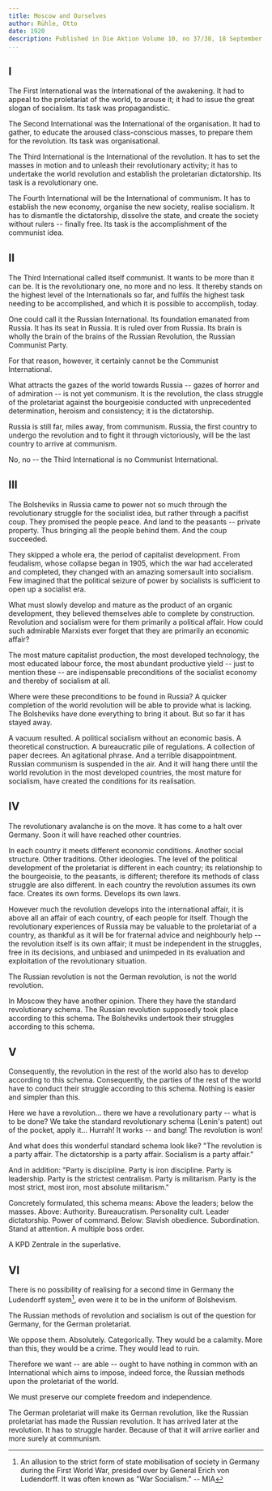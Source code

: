 ```yaml
---
title: Moscow and Ourselves
author: Rühle, Otto
date: 1920
description: Published in Die Aktion Volume 10, no 37/38, 18 September 1920. Translated by Mike Jones. Prepared for the Marxist Internet Archive by Paul Flewers. Available at <https://www.marxists.org/archive/ruhle/1920/moscow-and-ourselves.htm>.
...
```


## I

The First International was the International of the awakening. It had
to appeal to the proletariat of the world, to arouse it; it had to issue
the great slogan of socialism. Its task was propagandistic.

The Second International was the International of the organisation. It
had to gather, to educate the aroused class-conscious masses, to prepare
them for the revolution. Its task was organisational.

The Third International is the International of the revolution. It has
to set the masses in motion and to unleash their revolutionary activity;
it has to undertake the world revolution and establish the proletarian
dictatorship. Its task is a revolutionary one.

The Fourth International will be the International of communism. It has
to establish the new economy, organise the new society, realise
socialism. It has to dismantle the dictatorship, dissolve the state, and
create the society without rulers -- finally free. Its task is the
accomplishment of the communist idea.

## II

The Third International called itself communist. It wants to be more
than it can be. It is the revolutionary one, no more and no less. It
thereby stands on the highest level of the Internationals so far, and
fulfils the highest task needing to be accomplished, and which it is
possible to accomplish, today.

One could call it the Russian International. Its foundation emanated
from Russia. It has its seat in Russia. It is ruled over from Russia.
Its brain is wholly the brain of the brains of the Russian Revolution,
the Russian Communist Party.

For that reason, however, it certainly cannot be the Communist
International.

What attracts the gazes of the world towards Russia -- gazes of horror
and of admiration -- is not yet communism. It is the revolution, the
class struggle of the proletariat against the bourgeoisie conducted with
unprecedented determination, heroism and consistency; it is the
dictatorship.

Russia is still far, miles away, from communism. Russia, the first
country to undergo the revolution and to fight it through victoriously,
will be the last country to arrive at communism.

No, no -- the Third International is no Communist International.

## III

The Bolsheviks in Russia came to power not so much through the
revolutionary struggle for the socialist idea, but rather through a
pacifist coup. They promised the people peace. And land to the peasants
-- private property. Thus bringing all the people behind them. And the
coup succeeded.

They skipped a whole era, the period of capitalist development. From
feudalism, whose collapse began in 1905, which the war had accelerated
and completed, they changed with an amazing somersault into socialism.
Few imagined that the political seizure of power by socialists is
sufficient to open up a socialist era.

What must slowly develop and mature as the product of an organic
development, they believed themselves able to complete by construction.
Revolution and socialism were for them primarily a political affair. How
could such admirable Marxists ever forget that they are primarily an
economic affair?

The most mature capitalist production, the most developed technology,
the most educated labour force, the most abundant productive yield --
just to mention these -- are indispensable preconditions of the
socialist economy and thereby of socialism at all.

Where were these preconditions to be found in Russia? A quicker
completion of the world revolution will be able to provide what is
lacking. The Bolsheviks have done everything to bring it about. But so
far it has stayed away.

A vacuum resulted. A political socialism without an economic basis. A
theoretical construction. A bureaucratic pile of regulations. A
collection of paper decrees. An agitational phrase. And a terrible
disappointment. Russian communism is suspended in the air. And it will
hang there until the world revolution in the most developed countries,
the most mature for socialism, have created the conditions for its
realisation.

## IV

The revolutionary avalanche is on the move. It has come to a halt over
Germany. Soon it will have reached other countries.

In each country it meets different economic conditions. Another social
structure. Other traditions. Other ideologies. The level of the
political development of the proletariat is different in each country;
its relationship to the bourgeoisie, to the peasants, is different;
therefore its methods of class struggle are also different. In each
country the revolution assumes its own face. Creates its own forms.
Develops its own laws.

However much the revolution develops into the international affair, it
is above all an affair of each country, of each people for itself.
Though the revolutionary experiences of Russia may be valuable to the
proletariat of a country, as thankful as it will be for fraternal advice
and neighbourly help -- the revolution itself is its own affair; it must
be independent in the struggles, free in its decisions, and unbiased and
unimpeded in its evaluation and exploitation of the revolutionary
situation.

The Russian revolution is not the German revolution, is not the world
revolution.

In Moscow they have another opinion. There they have the standard
revolutionary schema. The Russian revolution supposedly took place
according to this schema. The Bolsheviks undertook their struggles
according to this schema.

## V

Consequently, the revolution in the rest of the world also has to
develop according to this schema. Consequently, the parties of the rest
of the world have to conduct their struggle according to this schema.
Nothing is easier and simpler than this.

Here we have a revolution... there we have a revolutionary party -- what
is to be done? We take the standard revolutionary schema (Lenin's
patent) out of the pocket, apply it... Hurrah! It works -- and bang! The
revolution is won!

And what does this wonderful standard schema look like? "The revolution
is a party affair. The dictatorship is a party affair. Socialism is a
party affair."

And in addition: "Party is discipline. Party is iron discipline. Party
is leadership. Party is the strictest centralism. Party is militarism.
Party is the most strict, most iron, most absolute militarism."

Concretely formulated, this schema means: Above the leaders; below the
masses. Above: Authority. Bureaucratism. Personality cult. Leader
dictatorship. Power of command. Below: Slavish obedience. Subordination.
Stand at attention. A multiple boss order.

A KPD Zentrale in the superlative.

## VI

There is no possibility of realising for a second time in Germany the
Ludendorff system[^fn-1], even were it to be in the uniform of
Bolshevism.

The Russian methods of revolution and socialism is out of the question
for Germany, for the German proletariat.

We oppose them. Absolutely. Categorically. They would be a calamity.
More than this, they would be a crime. They would lead to ruin.

Therefore we want -- are able -- ought to have nothing in common with an
International which aims to impose, indeed force, the Russian methods
upon the proletariat of the world.

We must preserve our complete freedom and independence.

The German proletariat will make its German revolution, like the Russian
proletariat has made the Russian revolution. It has arrived later at the
revolution. It has to struggle harder. Because of that it will arrive
earlier and more surely at communism.

[^fn-1]: An allusion to the strict form of state mobilisation of
society in Germany during the First World War, presided over by General
Erich von Ludendorff. It was often known as "War Socialism." -- MIA
